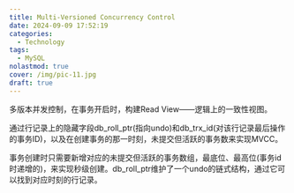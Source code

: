 ```yaml
---
title: Multi-Versioned Concurrency Control
date: 2024-09-09 17:52:19
categories:
  - Technology
tags:
  - MySQL
nolastmod: true
cover: /img/pic-11.jpg
draft: true
---
```

多版本并发控制，在事务开启时，构建Read View——逻辑上的一致性视图。

通过行记录上的隐藏字段db_roll_ptr(指向undo)和db_trx_id(对该行记录最后操作的事务ID)，以及在创建事务的那一时刻，未提交但活跃的事务数来实现MVCC。

事务创建时只需要新增对应的未提交但活跃的事务数组，最底位、最高位(事务id时递增的)，来实现秒级创建。db_roll_ptr维护了一个undo的链式结构，通过它可以找到对应时刻的行记录。